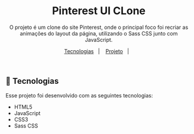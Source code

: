 <h1 align="center"> Pinterest UI CLone</h1>

<p align="center">
  O projeto é um clone do site Pinterest, onde o principal foco foi recriar as animações do layout da página, utilizando o Sass CSS junto com JavaScript.<br/>
<a href=""</a>
</p>

<p align="center">
  <a href="https://sass-lang.com/">Tecnologias</a>&nbsp;&nbsp;&nbsp;|&nbsp;&nbsp;&nbsp;
  <a href="https://clone-ui-sass-css.vercel.app/-projeto">Projeto</a>&nbsp;&nbsp;&nbsp;|&nbsp;&nbsp;&nbsp;
</p>


<br>


## 🚀 Tecnologias

Esse projeto foi desenvolvido com as seguintes tecnologias:

- HTML5
- JavaScript
- CSS3
- Sass CSS
